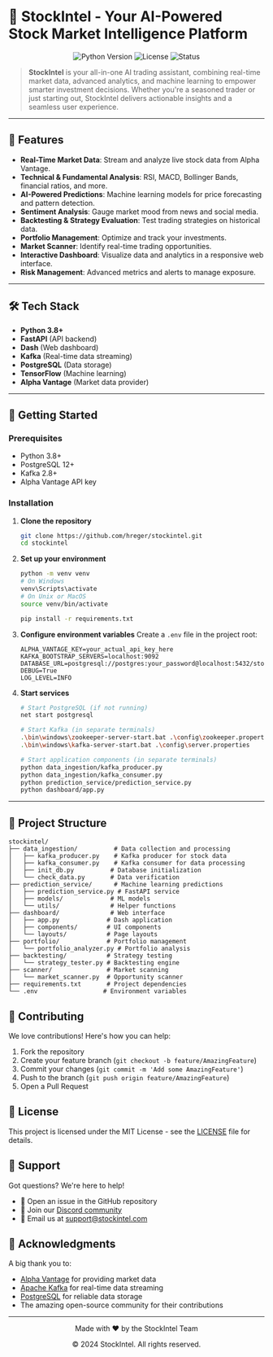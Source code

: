 # 🚀 StockIntel - Your AI-Powered Stock Market Intelligence Platform

<div align="center">
  <img src="https://img.shields.io/badge/Python-3.8+-blue.svg" alt="Python Version">
  <img src="https://img.shields.io/badge/License-MIT-green.svg" alt="License">
  <img src="https://img.shields.io/badge/Status-Active-brightgreen.svg" alt="Status">
</div>

> **StockIntel** is your all-in-one AI trading assistant, combining real-time market data, advanced analytics, and machine learning to empower smarter investment decisions. Whether you're a seasoned trader or just starting out, StockIntel delivers actionable insights and a seamless user experience.

---

## 🌟 Features

- **Real-Time Market Data**: Stream and analyze live stock data from Alpha Vantage.
- **Technical & Fundamental Analysis**: RSI, MACD, Bollinger Bands, financial ratios, and more.
- **AI-Powered Predictions**: Machine learning models for price forecasting and pattern detection.
- **Sentiment Analysis**: Gauge market mood from news and social media.
- **Backtesting & Strategy Evaluation**: Test trading strategies on historical data.
- **Portfolio Management**: Optimize and track your investments.
- **Market Scanner**: Identify real-time trading opportunities.
- **Interactive Dashboard**: Visualize data and analytics in a responsive web interface.
- **Risk Management**: Advanced metrics and alerts to manage exposure.

---

## 🛠️ Tech Stack

- **Python 3.8+**
- **FastAPI** (API backend)
- **Dash** (Web dashboard)
- **Kafka** (Real-time data streaming)
- **PostgreSQL** (Data storage)
- **TensorFlow** (Machine learning)
- **Alpha Vantage** (Market data provider)

---

## 🚀 Getting Started

### Prerequisites

- Python 3.8+
- PostgreSQL 12+
- Kafka 2.8+
- Alpha Vantage API key

### Installation

1. **Clone the repository**
    ```bash
    git clone https://github.com/hreger/stockintel.git
    cd stockintel
    ```

2. **Set up your environment**
    ```bash
    python -m venv venv
    # On Windows
    venv\Scripts\activate
    # On Unix or MacOS
    source venv/bin/activate

    pip install -r requirements.txt
    ```

3. **Configure environment variables**
    Create a `.env` file in the project root:
    ```env
    ALPHA_VANTAGE_KEY=your_actual_api_key_here
    KAFKA_BOOTSTRAP_SERVERS=localhost:9092
    DATABASE_URL=postgresql://postgres:your_password@localhost:5432/stockintel
    DEBUG=True
    LOG_LEVEL=INFO
    ```

4. **Start services**
    ```bash
    # Start PostgreSQL (if not running)
    net start postgresql

    # Start Kafka (in separate terminals)
    .\bin\windows\zookeeper-server-start.bat .\config\zookeeper.properties
    .\bin\windows\kafka-server-start.bat .\config\server.properties

    # Start application components (in separate terminals)
    python data_ingestion/kafka_producer.py
    python data_ingestion/kafka_consumer.py
    python prediction_service/prediction_service.py
    python dashboard/app.py
    ```

---

## 📁 Project Structure

```
stockintel/
├── data_ingestion/          # Data collection and processing
│   ├── kafka_producer.py    # Kafka producer for stock data
│   ├── kafka_consumer.py    # Kafka consumer for data processing
│   ├── init_db.py          # Database initialization
│   └── check_data.py       # Data verification
├── prediction_service/      # Machine learning predictions
│   ├── prediction_service.py # FastAPI service
│   ├── models/             # ML models
│   └── utils/              # Helper functions
├── dashboard/              # Web interface
│   ├── app.py             # Dash application
│   ├── components/        # UI components
│   └── layouts/           # Page layouts
├── portfolio/             # Portfolio management
│   └── portfolio_analyzer.py # Portfolio analysis
├── backtesting/           # Strategy testing
│   └── strategy_tester.py # Backtesting engine
├── scanner/               # Market scanning
│   └── market_scanner.py  # Opportunity scanner
├── requirements.txt       # Project dependencies
└── .env                  # Environment variables
```

## 🤝 Contributing

We love contributions! Here's how you can help:

1. Fork the repository
2. Create your feature branch (`git checkout -b feature/AmazingFeature`)
3. Commit your changes (`git commit -m 'Add some AmazingFeature'`)
4. Push to the branch (`git push origin feature/AmazingFeature`)
5. Open a Pull Request

## 📜 License

This project is licensed under the MIT License - see the [LICENSE](LICENSE) file for details.

## 💬 Support

Got questions? We're here to help!
- 🐛 Open an issue in the GitHub repository
- 💭 Join our [Discord community](https://discord.gg/your-discord-link)
- 📧 Email us at support@stockintel.com

## 🙏 Acknowledgments

A big thank you to:
- [Alpha Vantage](https://www.alphavantage.co/) for providing market data
- [Apache Kafka](https://kafka.apache.org/) for real-time data streaming
- [PostgreSQL](https://www.postgresql.org/) for reliable data storage
- The amazing open-source community for their contributions

---

<div align="center">
  <p>Made with ❤️ by the StockIntel Team</p>
  <p>© 2024 StockIntel. All rights reserved.</p>
</div>
